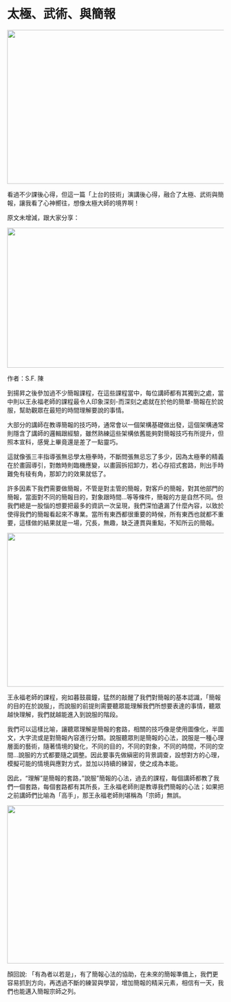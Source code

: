 # 太極、武術、與簡報 

<p><a href="http://3.bp.blogspot.com/-t_8eob9GecA/V-C2NHkwS9I/AAAAAAAAXQs/fs5zsgh7OmAkRyDOEYe9DcKrw2UlLZkrwCK4B/s1600/%25E8%259E%25A2%25E5%25B9%2595%25E5%25BF%25AB%25E7%2585%25A7%2B2016-09-20%2B%25E4%25B8%258B%25E5%258D%258812.07.53.jpg"><img border="0" height="358" src="https://3.bp.blogspot.com/-t_8eob9GecA/V-C2NHkwS9I/AAAAAAAAXQs/fs5zsgh7OmAkRyDOEYe9DcKrw2UlLZkrwCK4B/s640/%25E8%259E%25A2%25E5%25B9%2595%25E5%25BF%25AB%25E7%2585%25A7%2B2016-09-20%2B%25E4%25B8%258B%25E5%258D%258812.07.53.jpg" width="640"/></a></p>
<p>看過不少課後心得，但這一篇「上台的技術」演講後心得，融合了太極、武術與簡報，讓我看了心神嚮往，想像太極大師的境界啊！</p>
<p>原文未增減，跟大家分享：</p>
<p><a name="more"></a></p>
<p><a href="http://4.bp.blogspot.com/-USzrBbCtNeA/V-C2gwMWiGI/AAAAAAAAXQ0/WQ-ZrTuy8MIxeDHpfynbAPileaygqRdWwCK4B/s1600/%25E8%259E%25A2%25E5%25B9%2595%25E5%25BF%25AB%25E7%2585%25A7%2B2016-09-20%2B%25E4%25B8%258B%25E5%258D%258812.09.19.jpg"><img border="0" height="326" src="https://4.bp.blogspot.com/-USzrBbCtNeA/V-C2gwMWiGI/AAAAAAAAXQ0/WQ-ZrTuy8MIxeDHpfynbAPileaygqRdWwCK4B/s640/%25E8%259E%25A2%25E5%25B9%2595%25E5%25BF%25AB%25E7%2585%25A7%2B2016-09-20%2B%25E4%25B8%258B%25E5%258D%258812.09.19.jpg" width="640"/></a></p>
<p>作者：S.F. 陳</p>
<p>到揚昇之後參加過不少簡報課程，在這些課程當中，每位講師都有其獨到之處，當中則以王永福老師的課程最令人印象深刻-而深刻之處就在於他的簡單-簡報在於說服，幫助觀眾在最短的時間理解要說的事情。</p>
<p>大部分的講師在教導簡報的技巧時，通常會以一個架構基礎做出發，這個架構通常則隱含了講師的邏輯跟經驗，雖然熟練這些架構依舊能夠對簡報技巧有所提升，但照本宣科，感覺上畢竟還是差了一點靈巧。</p>
<p>這就像張三丰指導張無忌學太極拳時，不斷問張無忌忘了多少，因為太極拳的精義在於畫圓導引，對敵時則臨機應變，以畫圓拆招卸力，若心存招式套路，則出手時難免有稜有角，那卸力的效果就低了。</p>
<p>許多因素下我們需要做簡報，不管是對主管的簡報，對客戶的簡報，對其他部門的簡報，當面對不同的簡報目的，對象跟時間…等等條件，簡報的方是自然不同。但我們總是一股惱的想要把最多的資訊一次呈現，我們深怕遺漏了什麼內容，以致於使得我們的簡報看起來不專業。當所有東西都很重要的時候，所有東西也就都不重要，這樣做的結果就是一場，冗長，無趣，缺乏連貫與重點，不知所云的簡報。</p>
<p><a href="http://3.bp.blogspot.com/-pJ_cmJ5xLfQ/V-C2rXsf1UI/AAAAAAAAXQ8/-WazvVr2ygQOGcjPLMBEPelWxkmqWSOjACK4B/s1600/%25E8%259E%25A2%25E5%25B9%2595%25E5%25BF%25AB%25E7%2585%25A7%2B2016-09-20%2B%25E4%25B8%258B%25E5%258D%258812.10.08.jpg"><img border="0" height="358" src="https://3.bp.blogspot.com/-pJ_cmJ5xLfQ/V-C2rXsf1UI/AAAAAAAAXQ8/-WazvVr2ygQOGcjPLMBEPelWxkmqWSOjACK4B/s640/%25E8%259E%25A2%25E5%25B9%2595%25E5%25BF%25AB%25E7%2585%25A7%2B2016-09-20%2B%25E4%25B8%258B%25E5%258D%258812.10.08.jpg" width="640"/></a></p>
<p>王永福老師的課程，宛如暮鼓晨鐘，猛然的敲醒了我們對簡報的基本認識，「簡報的目的在於說服」，而說服的前提則需要聽眾能理解我們所想要表達的事情，聽眾越快理解，我們就越能進入到說服的階段。</p>
<p>我們可以這樣比喻，讓聽眾理解是簡報的套路，相關的技巧像是使用圖像化，半圖文，大字流或是對簡報內容進行分類。說服聽眾則是簡報的心法，說服是一種心理層面的藝術，隨著情境的變化，不同的目的，不同的對象，不同的時間，不同的空間…說服的方式都要隨之調整。因此要事先做縝密的背景調查，設想對方的心理，模擬可能的情境與應對方式，並加以持續的練習，使之成為本能。</p>
<p>因此，“理解”是簡報的套路，”說服”簡報的心法，過去的課程，每個講師都教了我們一個套路，每個套路都有其所長，王永福老師則是教導我們簡報的心法；如果把之前講師們比喻為「高手」，那王永福老師則堪稱為「宗師」無誤。</p>
<p><a href="http://2.bp.blogspot.com/-IG_0f1HVybw/V-C25xx8_yI/AAAAAAAAXRE/PgdTw50BaMI8V9SVDrM3fxF5eHMyrMH1QCK4B/s1600/%25E8%259E%25A2%25E5%25B9%2595%25E5%25BF%25AB%25E7%2585%25A7%2B2016-09-20%2B%25E4%25B8%258B%25E5%258D%258812.10.54.jpg"><img border="0" height="368" src="https://2.bp.blogspot.com/-IG_0f1HVybw/V-C25xx8_yI/AAAAAAAAXRE/PgdTw50BaMI8V9SVDrM3fxF5eHMyrMH1QCK4B/s640/%25E8%259E%25A2%25E5%25B9%2595%25E5%25BF%25AB%25E7%2585%25A7%2B2016-09-20%2B%25E4%25B8%258B%25E5%258D%258812.10.54.jpg" width="640"/></a></p>
<p>顏回說: 「有為者以若是」，有了簡報心法的協助，在未來的簡報準備上，我們更容易抓到方向，再透過不斷的練習與學習，增加簡報的精采元素，相信有一天，我們也能邁入簡報宗師之列。</p>